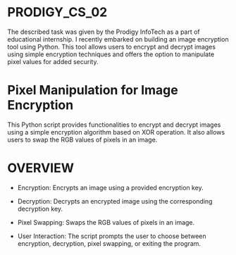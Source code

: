 # PRODIGY_CS_02

The described task was given by the Prodigy InfoTech as a part of educational internship. I recently embarked on building an image encryption tool using Python. This tool allows users to encrypt and decrypt images using simple encryption techniques and offers the option to manipulate pixel values for added security.

# Pixel Manipulation for Image Encryption
This Python script provides functionalities to encrypt and decrypt images using a simple encryption algorithm based on XOR operation. It also allows users to swap the RGB values of pixels in an image.

# OVERVIEW
- Encryption: Encrypts an image using a provided encryption key.

- Decryption: Decrypts an encrypted image using the corresponding decryption key.
 
- Pixel Swapping: Swaps the RGB values of pixels in an image.

- User Interaction: The script prompts the user to choose between encryption, decryption, pixel swapping, or exiting the program.

